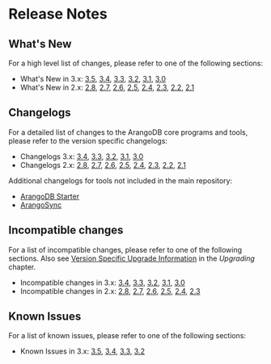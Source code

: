 Release Notes
=============

What's New
----------

For a high level list of changes, please refer to one of the following sections:

- What's New in 3.x:
  [3.5](NewFeatures35.md),
  [3.4](NewFeatures34.md),
  [3.3](NewFeatures33.md),
  [3.2](NewFeatures32.md),
  [3.1](NewFeatures31.md),
  [3.0](NewFeatures30.md)
- What's New in 2.x:
  [2.8](NewFeatures28.md),
  [2.7](NewFeatures27.md),
  [2.6](NewFeatures26.md),
  [2.5](NewFeatures25.md),
  [2.4](NewFeatures24.md),
  [2.3](NewFeatures23.md),
  [2.2](NewFeatures22.md),
  [2.1](NewFeatures21.md)

Changelogs
----------

For a detailed list of changes to the ArangoDB core programs and tools,
please refer to the version specific changelogs:

- Changelogs 3.x:
  [3.4](https://raw.githubusercontent.com/arangodb/arangodb/3.4/CHANGELOG),
  [3.3](https://raw.githubusercontent.com/arangodb/arangodb/3.3/CHANGELOG),
  [3.2](https://raw.githubusercontent.com/arangodb/arangodb/3.2/CHANGELOG),
  [3.1](https://raw.githubusercontent.com/arangodb/arangodb/3.1/CHANGELOG),
  [3.0](https://raw.githubusercontent.com/arangodb/arangodb/3.0/CHANGELOG)
- Changelogs 2.x:
  [2.8](https://raw.githubusercontent.com/arangodb/arangodb/2.8/CHANGELOG),
  [2.7](https://raw.githubusercontent.com/arangodb/arangodb/2.7/CHANGELOG),
  [2.6](https://raw.githubusercontent.com/arangodb/arangodb/2.6/CHANGELOG),
  [2.5](https://raw.githubusercontent.com/arangodb/arangodb/2.5/CHANGELOG),
  [2.4](https://raw.githubusercontent.com/arangodb/arangodb/2.4/CHANGELOG),
  [2.3](https://raw.githubusercontent.com/arangodb/arangodb/2.3/CHANGELOG),
  [2.2](https://raw.githubusercontent.com/arangodb/arangodb/2.2/CHANGELOG),
  [2.1](https://raw.githubusercontent.com/arangodb/arangodb/2.1/CHANGELOG)

Additional changelogs for tools not included in the main repository:

- [ArangoDB Starter](https://github.com/arangodb-helper/arangodb/blob/master/CHANGELOG.md)
- [ArangoSync](https://github.com/arangodb/arangosync/blob/master/CHANGELOG)

Incompatible changes
--------------------

For a list of incompatible changes, please refer to one of the following sections.
Also see [Version Specific Upgrade Information](../Upgrading/VersionSpecific/README.md)
in the _Upgrading_ chapter.

- Incompatible changes in 3.x:
  [3.4](UpgradingChanges34.md),
  [3.3](UpgradingChanges33.md),
  [3.2](UpgradingChanges32.md),
  [3.1](UpgradingChanges31.md),
  [3.0](UpgradingChanges30.md)
- Incompatible changes in 2.x:
  [2.8](UpgradingChanges28.md),
  [2.7](UpgradingChanges27.md),
  [2.6](UpgradingChanges26.md),
  [2.5](UpgradingChanges25.md),
  [2.4](UpgradingChanges24.md),
  [2.3](UpgradingChanges23.md)

Known Issues
------------

For a list of known issues, please refer to one of the following sections:

- Known Issues in 3.x:
  [3.5](KnownIssues35.md),
  [3.4](KnownIssues34.md),
  [3.3](KnownIssues33.md),
  [3.2](KnownIssues32.md)
